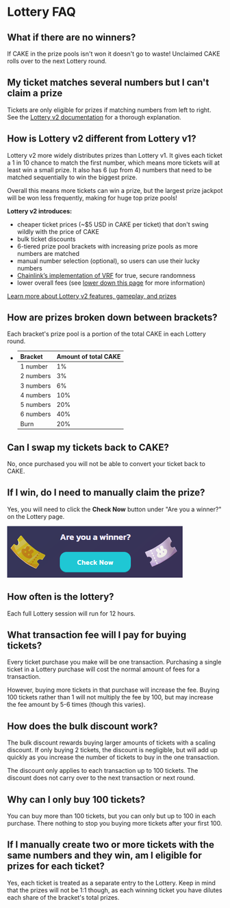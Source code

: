# Lottery FAQ

## What if there are no winners?

If CAKE in the prize pools isn't won it doesn't go to waste! Unclaimed CAKE rolls over to the next Lottery round.

## My ticket matches several numbers but I can't claim a prize

Tickets are only eligible for prizes if matching numbers from left to right. See the [Lottery v2 documentation](./) for a thorough explanation.

## How is Lottery v2 different from Lottery v1?

Lottery v2 more widely distributes prizes than Lottery v1. It gives each ticket a 1 in 10 chance to match the first number, which means more tickets will at least win a small prize. It also has 6 \(up from 4\) numbers that need to be matched sequentially to win the biggest prize.

Overall this means more tickets can win a prize, but the largest prize jackpot will be won less frequently, making for huge top prize pools!

**Lottery v2 introduces:**

* cheaper ticket prices \(~$5 USD in CAKE per ticket\) that don't swing wildly with the price of CAKE
* bulk ticket discounts
* 6-tiered prize pool brackets with increasing prize pools as more numbers are matched
* manual number selection \(optional\), so users can use their lucky numbers
* [Chainlink’s implementation of VRF](https://docs.chain.link/docs/chainlink-vrf/) for true, secure randomness
* lower overall fees \(see [lower down this page](lottery-faq.md#what-transaction-fee-will-i-pay-for-buying-tickets) for more information\)

[Learn more about Lottery v2 features, gameplay, and prizes](./)

## How are prizes broken down between brackets?

Each bracket's prize pool is a portion of the total CAKE in each Lottery round. 

* | Bracket | Amount of total CAKE |
  | :--- | :--- |
  | 1 number | 1% |
  | 2 numbers | 3% |
  | 3 numbers | 6% |
  | 4 numbers | 10% |
  | 5 numbers | 20% |
  | 6 numbers | 40% |
  | Burn | 20% |

## Can I swap my tickets back to CAKE?

No, once purchased you will not be able to convert your ticket back to CAKE.

## If I win, do I need to manually claim the prize?

Yes, you will need to click the **Check Now** button under "Are you a winner?" on the Lottery page.

![](../../.gitbook/assets/image%20%2886%29.png)

## How often is the lottery?

Each full Lottery session will run for 12 hours.

## What transaction fee will I pay for buying tickets?

Every ticket purchase you make will be one transaction. Purchasing a single ticket in a Lottery purchase will cost the normal amount of fees for a transaction.

However, buying more tickets in that purchase will increase the fee. Buying 100 tickets rather than 1 will not multiply the fee by 100, but may increase the fee amount by 5-6 times \(though this varies\).

## How does the bulk discount work?

The bulk discount rewards buying larger amounts of tickets with a scaling discount. If only buying 2 tickets, the discount is negligible, but will add up quickly as you increase the number of tickets to buy in the one transaction.

The discount only applies to each transaction up to 100 tickets. The discount does not carry over to the next transaction or next round.

## Why can I only buy 100 tickets?

You can buy more than 100 tickets, but you can only but up to 100 in each purchase. There nothing to stop you buying more tickets after your first 100.

## If I manually create two or more tickets with the same numbers and they win, am I eligible for prizes for each ticket?

Yes, each ticket is treated as a separate entry to the Lottery. Keep in mind that the prizes will not be 1:1 though, as each winning ticket you have dilutes each share of the bracket's total prizes.



